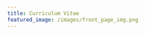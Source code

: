 ```yaml
---
title: Curriculum Vitae
featured_image: /images/front_page_img.png
---
```


<object data="{{ site.url }}{{ site.baseurl }}/assets/CV_WooyongJung_2402.pdf" style="width:1000px; height:1000px;" type="application/pdf"></object>